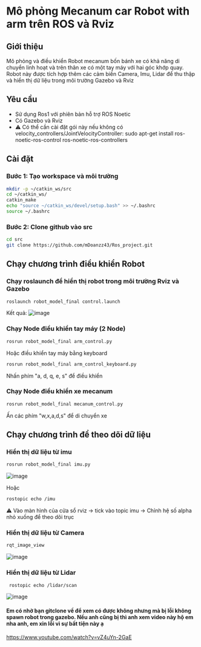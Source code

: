 # Mô phỏng Mecanum car Robot with arm trên ROS và Rviz

## Giới thiệu 
Mô phỏng và điều khiển Robot mecanum bốn bánh xe có khả năng di chuyển linh hoạt và trên thân xe có một tay máy với hai góc khớp quay. Robot này được tích hợp thêm các cảm biến Camera, Imu, Lidar để thu thập và hiển thị dữ liệu trong môi trường Gazebo và Rviz

## Yêu cầu
- Sử dụng Ros1 với phiên bản hỗ trợ ROS Noetic
- Có Gazebo và Rviz
- ⚠️ Có thể cần cài đặt gói này nếu không có velocity_controllers/JointVelocityController: sudo apt-get install ros-noetic-ros-control ros-noetic-ros-controllers

## Cài đặt

### Bước 1: Tạo workspace và môi trường
```bash
mkdir -p ~/catkin_ws/src
cd ~/catkin_ws/
catkin_make
echo "source ~/catkin_ws/devel/setup.bash" >> ~/.bashrc
source ~/.bashrc
```

### Bước 2: Clone github vào src
```bash
cd src
git clone https://github.com/mDoanzz43/Ros_project.git
```

## Chạy chương trình điều khiển Robot
### Chạy roslaunch để hiển thị robot trong môi trường Rviz và Gazebo
``` bash
roslaunch robot_model_final control.launch
```
Kết quả:
![image](https://github.com/user-attachments/assets/0c6bf812-9f3e-440c-89ad-48933ffb2ba2)


### Chạy Node điều khiển tay máy (2 Node)
``` bash
rosrun robot_model_final arm_control.py
```

Hoặc điều khiển tay máy bằng keyboard

``` bash
rosrun robot_model_final arm_control_keyboard.py
```
Nhấn phím "a, d, q, e, s" để điều khiển
### Chạy Node điều khiển xe mecanum

``` bash
rosrun robot_model_final mecanum_control.py
```
Ấn các phím "w,x,a,d,s" để di chuyển xe


## Chạy chương trình để theo dõi dữ liệu
### Hiển thị dữ liệu từ imu
``` bash
rosrun robot_model_final imu.py
```
![image](https://github.com/user-attachments/assets/bca98df8-0593-4e78-bca6-b666758eb8de)

Hoặc

``` bash
rostopic echo /imu
```
⚠️ Vào màn hình của cửa sổ rviz -> tick vào topic imu -> Chỉnh hệ số alpha nhỏ xuống để theo dõi trục

### Hiển thị dữ liệu từ Camera
``` bash
rqt_image_view
```
![image](https://github.com/user-attachments/assets/e36abf3f-c1b7-44c3-85ef-0a03050267fc)


### Hiển thị dữ liệu từ Lidar
``` bash
 rostopic echo /lidar/scan
```
![image](https://github.com/user-attachments/assets/295a4a25-c703-47c9-84b7-20bd0258860d)


#### Em có nhờ bạn gitclone về để xem có được không nhưng mà bị lỗi không spawn robot trong gazebo. Nếu anh cũng bị thì anh xem video này hộ em nha anh, em xin lỗi vì sự bất tiện này ạ
https://www.youtube.com/watch?v=vZ4uYn-2GaE
